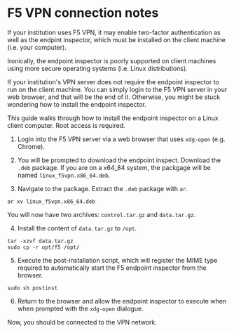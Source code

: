 # F5 VPN connection notes

If your institution uses F5 VPN, it may enable two-factor authentication as well
as the endpint inspector, which must be installed on the client machine
(i.e. your computer).

Ironically, the endpoint inspector is poorly supported on client machines using
more secure operating systems (i.e. Linux distributions).

If your institution's VPN server does not require the endpoint inspector to run
on the client machine. You can simply login to the F5 VPN server in your web
browser, and that will be the end of it. Otherwise, you might be stuck wondering
how to install the endpoint inspector.

This guide walks through how to install the endpoint inspector on a Linux client
computer. Root access is required.

1. Login into the F5 VPN server via a web browser that uses
   `xdg-open` (e.g. Chrome).

2. You will be prompted to download the endpoint inspect.
   Download the `.deb` package.
   If you are on a x64_84 system, the packgage will be named
   `linux_f5vpn.x86_64.deb`.

3. Navigate to the package. Extract the `.deb` package with `ar`.

```
ar xv linux_f5vpn.x86_64.deb
```

You will now have two archives: `control.tar.gz` and `data.tar.gz`.

4. Install the content of `data.tar.gz` to `/opt`.

```
tar -xzvf data.tar.gz
sudo cp -r opt/f5 /opt/
```

5. Execute the post-installation script, which will register the
MIME type required to automatically start the F5 endpoint inspector
from the browser.

```
sudo sh postinst
```

6. Return to the browser and allow the endpoint inspector to execute when
when prompted with the `xdg-open` dialogue.

Now, you should be connected to the VPN network.

